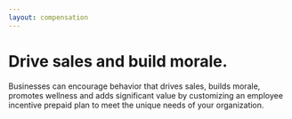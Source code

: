 ```yaml
---
layout: compensation
---
```


# Drive sales and build morale.

Businesses can encourage behavior that drives sales, builds morale, promotes
wellness and adds significant value by customizing an employee incentive
prepaid plan to meet the unique needs of your organization.
